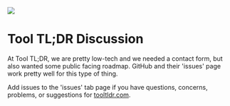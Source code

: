 ![](https://i.imgur.com/PpRzXvZ.png)

# Tool TL;DR Discussion

At Tool TL;DR, we are pretty low-tech and we needed a contact form, but also wanted some public facing roadmap. GitHub and their 'issues' page work pretty well for this type of thing.

Add issues to the 'issues' tab page if you have questions, concerns, problems, or suggestions for [tooltldr.com](https://www.tooltldr.com).
